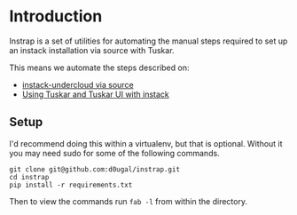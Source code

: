 # Introduction

Instrap is a set of utilities for automating the manual steps
required to set up an instack installation via source with
Tuskar.

This means we automate the steps described on:

- [instack-undercloud via source](https://github.com/agroup/instack-undercloud/blob/master/README-source.md)
- [Using Tuskar and Tuskar UI with instack](https://wiki.openstack.org/wiki/Tuskar/Instack)


## Setup

I'd recommend doing this within a virtualenv, but that is
optional. Without it you may need sudo for some of the following
commands.

    git clone git@github.com:d0ugal/instrap.git
    cd instrap
    pip install -r requirements.txt

Then to view the commands run `fab -l` from within the directory.
